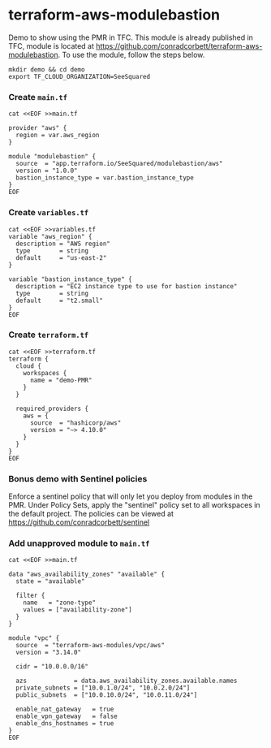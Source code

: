 # terraform-aws-modulebastion

Demo to show using the PMR in TFC. This module is already published in TFC, module is located at https://github.com/conradcorbett/terraform-aws-modulebastion. To use the module, follow the steps below.

```shell
mkdir demo && cd demo
export TF_CLOUD_ORGANIZATION=SeeSquared
```

### Create `main.tf`

```shell
cat <<EOF >>main.tf

provider "aws" {
  region = var.aws_region
}

module "modulebastion" {
  source  = "app.terraform.io/SeeSquared/modulebastion/aws"
  version = "1.0.0"
  bastion_instance_type = var.bastion_instance_type
}
EOF
```

### Create `variables.tf`

```shell
cat <<EOF >>variables.tf
variable "aws_region" {
  description = "AWS region"
  type        = string
  default     = "us-east-2"
}

variable "bastion_instance_type" {
  description = "EC2 instance type to use for bastion instance"
  type        = string
  default     = "t2.small"
}
EOF
```

### Create `terraform.tf`

```shell
cat <<EOF >>terraform.tf
terraform {
  cloud {
    workspaces {
      name = "demo-PMR"
    }
  }

  required_providers {
    aws = {
      source  = "hashicorp/aws"
      version = "~> 4.10.0"
    }
  }
}
EOF
```

### Bonus demo with Sentinel policies
Enforce a sentinel policy that will only let you deploy from modules in the PMR. Under Policy Sets, apply the "sentinel" policy set to all workspaces in the default project.
The policies can be viewed at https://github.com/conradcorbett/sentinel

### Add unapproved module to `main.tf`

```shell
cat <<EOF >>main.tf

data "aws_availability_zones" "available" {
  state = "available"

  filter {
    name   = "zone-type"
    values = ["availability-zone"]
  }
}

module "vpc" {
  source  = "terraform-aws-modules/vpc/aws"
  version = "3.14.0"

  cidr = "10.0.0.0/16"

  azs             = data.aws_availability_zones.available.names
  private_subnets = ["10.0.1.0/24", "10.0.2.0/24"]
  public_subnets  = ["10.0.10.0/24", "10.0.11.0/24"]

  enable_nat_gateway   = true
  enable_vpn_gateway   = false
  enable_dns_hostnames = true
}
EOF
```
